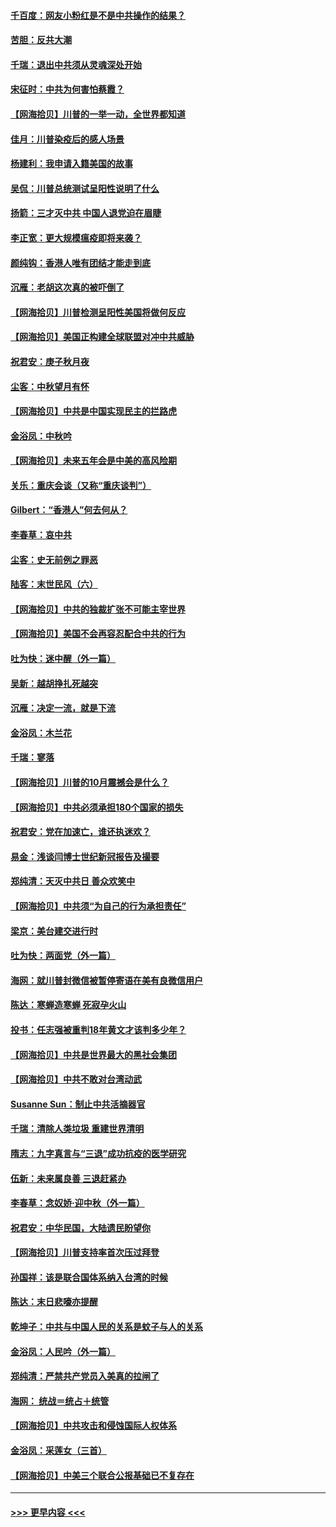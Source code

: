 #### [千百度：网友小粉红是不是中共操作的结果？](../pages/nsc993/n12461025.md?t=10081553) 
#### [苦胆：反共大潮](../pages/nsc993/n12459469.md?t=10081553) 
#### [千瑞：退出中共须从灵魂深处开始](../pages/nsc993/n12459437.md?t=10081553) 
#### [宋征时：中共为何害怕蔡霞？](../pages/nsc993/n12459097.md?t=10081553) 
#### [【网海拾贝】川普的一举一动，全世界都知道](../pages/nsc993/n12458825.md?t=10081553) 
#### [佳月：川普染疫后的感人场景](../pages/nsc993/n12456994.md?t=10081553) 
#### [杨建利：我申请入籍美国的故事](../pages/nsc993/n12455635.md?t=10081553) 
#### [吴侃：川普总统测试呈阳性说明了什么](../pages/nsc993/n12451869.md?t=10081553) 
#### [扬箭：三才灭中共 中国人退党迫在眉睫](../pages/nsc993/n12451842.md?t=10081553) 
#### [李正宽：更大规模瘟疫即将来袭？](../pages/nsc993/n12451455.md?t=10081553) 
#### [颜纯钩：香港人唯有团结才能走到底](../pages/nsc993/n12450870.md?t=10081553) 
#### [沉雁：老胡这次真的被吓倒了](../pages/nsc993/n12449796.md?t=10081553) 
#### [【网海拾贝】川普检测呈阳性美国将做何反应](../pages/nsc993/n12449042.md?t=10081553) 
#### [【网海拾贝】美国正构建全球联盟对冲中共威胁](../pages/nsc993/n12446580.md?t=10081553) 
#### [祝君安：庚子秋月夜](../pages/nsc993/n12445870.md?t=10081553) 
#### [尘客：中秋望月有怀](../pages/nsc993/n12444632.md?t=10081553) 
#### [【网海拾贝】中共是中国实现民主的拦路虎](../pages/nsc993/n12443573.md?t=10081553) 
#### [金浴凤：中秋吟](../pages/nsc993/n12441773.md?t=10081553) 
#### [【网海拾贝】未来五年会是中美的高风险期](../pages/nsc993/n12440760.md?t=10081553) 
#### [关乐：重庆会谈（又称“重庆谈判”）](../pages/nsc993/n12437525.md?t=10081553) 
#### [Gilbert：“香港人”何去何从？](../pages/nsc993/n12435894.md?t=10081553) 
#### [李春草：哀中共](../pages/nsc993/n12435874.md?t=10081553) 
#### [尘客：史无前例之罪恶](../pages/nsc993/n12435762.md?t=10081553) 
#### [陆客：末世民风（六）](../pages/nsc993/n12435354.md?t=10081553) 
#### [【网海拾贝】中共的独裁扩张不可能主宰世界](../pages/nsc993/n12435151.md?t=10081553) 
#### [【网海拾贝】美国不会再容忍配合中共的行为](../pages/nsc993/n12433808.md?t=10081553) 
#### [吐为快：迷中醒（外一篇）](../pages/nsc993/n12433585.md?t=10081553) 
#### [吴新：越胡挣扎死越突](../pages/nsc993/n12433562.md?t=10081553) 
#### [沉雁：决定一流，就是下流](../pages/nsc993/n12432128.md?t=10081553) 
#### [金浴凤：木兰花](../pages/nsc993/n12432124.md?t=10081553) 
#### [千瑞：寥落](../pages/nsc993/n12432071.md?t=10081553) 
#### [【网海拾贝】川普的10月震撼会是什么？](../pages/nsc993/n12431624.md?t=10081553) 
#### [【网海拾贝】中共必须承担180个国家的损失](../pages/nsc993/n12428893.md?t=10081553) 
#### [祝君安：党在加速亡，谁还执迷欢？](../pages/nsc993/n12428652.md?t=10081553) 
#### [易金：浅谈闫博士世纪新冠报告及撮要](../pages/nsc993/n12426822.md?t=10081553) 
#### [郑纯清：天灭中共日 善众欢笑中](../pages/nsc993/n12426784.md?t=10081553) 
#### [【网海拾贝】中共须“为自己的行为承担责任”](../pages/nsc993/n12426067.md?t=10081553) 
#### [梁京：美台建交进行时](../pages/nsc993/n12424066.md?t=10081553) 
#### [吐为快：两面党（外一篇）](../pages/nsc993/n12424043.md?t=10081553) 
#### [海网：就川普封微信被暂停寄语在美有良微信用户](../pages/nsc993/n12424021.md?t=10081553) 
#### [陈达：寒蝉造寒蝉 死寂孕火山](../pages/nsc993/n12423958.md?t=10081553) 
#### [投书：任志强被重判18年黄文才该判多少年？](../pages/nsc993/n12423672.md?t=10081553) 
#### [【网海拾贝】中共是世界最大的黑社会集团](../pages/nsc993/n12423543.md?t=10081553) 
#### [【网海拾贝】中共不敢对台湾动武](../pages/nsc993/n12421418.md?t=10081553) 
#### [Susanne Sun：制止中共活摘器官](../pages/nsc993/n12419654.md?t=10081553) 
#### [千瑞：清除人类垃圾 重建世界清明](../pages/nsc993/n12419414.md?t=10081553) 
#### [隋志：九字真言与“三退”成功抗疫的医学研究](../pages/nsc993/n12419248.md?t=10081553) 
#### [伍新：未来属良善 三退赶紧办](../pages/nsc993/n12418496.md?t=10081553) 
#### [李春草：念奴娇·迎中秋（外一篇）](../pages/nsc993/n12418465.md?t=10081553) 
#### [祝君安：中华民国，大陆遗民盼望你](../pages/nsc993/n12418089.md?t=10081553) 
#### [【网海拾贝】川普支持率首次压过拜登](../pages/nsc993/n12418050.md?t=10081553) 
#### [孙国祥：该是联合国体系纳入台湾的时候](../pages/nsc993/n12417369.md?t=10081553) 
#### [陈达：末日悲嚎亦提醒](../pages/nsc993/n12416736.md?t=10081553) 
#### [乾坤子：中共与中国人民的关系是蚊子与人的关系](../pages/nsc993/n12416632.md?t=10081553) 
#### [金浴凤：人民吟（外一篇）](../pages/nsc993/n12416567.md?t=10081553) 
#### [郑纯清：严禁共产党员入美真的拉闸了](../pages/nsc993/n12416550.md?t=10081553) 
#### [海网： 统战＝统占＋统管](../pages/nsc993/n12416404.md?t=10081553) 
#### [【网海拾贝】中共攻击和侵蚀国际人权体系](../pages/nsc993/n12416250.md?t=10081553) 
#### [金浴凤：采莲女（三首）](../pages/nsc993/n12415517.md?t=10081553) 
#### [【网海拾贝】中美三个联合公报基础已不复存在](../pages/nsc993/n12415054.md?t=10081553) 

----
#### [ >>> 更早内容 <<< ](../indexes/nsc993-earlier.md)
